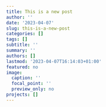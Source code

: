 ```yaml
---
title: This is a new post
author: ''
date: '2023-04-07'
slug: this-is-a-new-post
categories: []
tags: []
subtitle: ''
summary: ''
authors: []
lastmod: '2023-04-07T16:14:03+01:00'
featured: no
image:
  caption: ''
  focal_point: ''
  preview_only: no
projects: []
---
```

